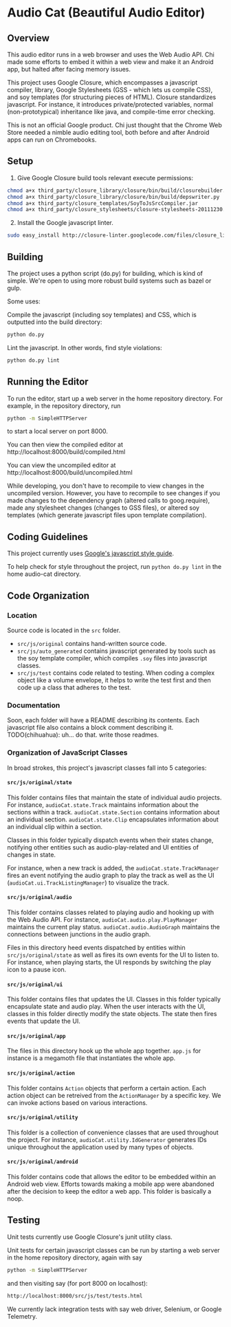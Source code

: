 # Audio Cat (Beautiful Audio Editor)

## Overview

This audio editor runs in a web browser and uses the Web Audio API. Chi
made some efforts to embed it within a web view and make it an Android
app, but halted after facing memory issues.

This project uses Google Closure, which encompasses a javascript compiler,
library, Google Stylesheets (GSS - which lets us compile CSS), and soy templates
(for structuring pieces of HTML). Closure standardizes javascript. For instance,
it introduces private/protected variables, normal (non-prototypical)
inheritance like java, and compile-time error checking.

This is not an official Google product. Chi just thought that the Chrome Web
Store needed a nimble audio editing tool, both before and after Android apps can
run on Chromebooks.

## Setup
1. Give Google Closure build tools relevant execute permissions:

```bash
chmod a+x third_party/closure_library/closure/bin/build/closurebuilder.py
chmod a+x third_party/closure_library/closure/bin/build/depswriter.py
chmod a+x third_party/closure_templates/SoyToJsSrcCompiler.jar
chmod a+x third_party/closure_stylesheets/closure-stylesheets-20111230.jar
```

2. Install the Google javascript linter.

```bash
sudo easy_install http://closure-linter.googlecode.com/files/closure_linter-latest.tar.gz
```

## Building

The project uses a python script (do.py) for building, which is kind of simple.
We're open to using more robust build systems such as bazel or gulp.

Some uses:

Compile the javascript (including soy templates) and CSS, which is outputted into the build directory:

```bash
python do.py
```

Lint the javascript. In other words, find style violations:

```bash
python do.py lint
```

## Running the Editor

To run the editor, start up a web server in the home repository directory.
For example, in the repository directory, run

```bash
python -m SimpleHTTPServer
```

to start a local server on port 8000.

You can then view the compiled editor at http://localhost:8000/build/compiled.html

You can view the uncompiled editor at http://localhost:8000/build/uncompiled.html

While developing, you don't have to recompile to view changes in the uncompiled version.
However, you have to recompile to see changes if you made changes to the dependency graph (altered calls to goog.require),
made any stylesheet changes (changes to GSS files), or altered soy templates (which generate javascript files upon template compilation).

## Coding Guidelines

This project currently uses [Google's javascript style guide](https://google-styleguide.googlecode.com/svn/trunk/javascriptguide.xml).

To help check for style throughout the project, run `python do.py lint` in the home audio-cat directory.

## Code Organization

### Location

Source code is located in the `src` folder.

* `src/js/original` contains hand-written source code.
* `src/js/auto_generated` contains javascript generated by tools such as the soy template compiler, which compiles `.soy` files into javascript classes.
* `src/js/test` contains code related to testing. When coding a complex object like a volume envelope, it helps to write the test first and then code up a class that adheres to the test.

### Documentation

Soon, each folder will have a README describing its contents. Each javascript file also contains a block comment describing it.
TODO(chihuahua): uh... do that. write those readmes.

### Organization of JavaScript Classes

In broad strokes, this project's javascript classes fall into 5 categories:

#### `src/js/original/state`

This folder contains files that maintain the state of individual audio projects.
For instance, `audioCat.state.Track` maintains information about the sections within
a track. `audioCat.state.Section` contains information about an individual section.
`audioCat.state.Clip` encapsulates information about an individual clip within a section.

Classes in this folder typically dispatch events when their states change, notifying
other entities such as audio-play-related and UI entities of changes in state.

For instance, when a new track is added, the `audioCat.state.TrackManager` fires an event
notifying the audio graph to play the track as well as the UI (`audioCat.ui.TrackListingManager`)
to visualize the track.

#### `src/js/original/audio`

This folder contains classes related to playing audio and hooking up with the
Web Audio API. For instance, `audioCat.audio.play.PlayManager` maintains the
current play status. `audioCat.audio.AudioGraph` maintains the connections
between junctions in the audio graph.

Files in this directory heed events dispatched by entities within `src/js/original/state`
as well as fires its own events for the UI to listen to. For instance, when
playing starts, the UI responds by switching the play icon to a pause icon.

#### `src/js/original/ui`

This folder contains files that updates the UI. Classes in this folder typically
encapsulate state and audio play. When the user interacts with the UI, classes in
this folder directly modify the state objects. The state then fires events that update
the UI.

#### `src/js/original/app`

The files in this directory hook up the whole app together. `app.js` for instance
is a megamoth file that instantiates the whole app.

#### `src/js/original/action`

This folder contains `Action` objects that perform a certain action. Each action object can be retreived from the `ActionManager` by a specific key. We can invoke actions based on various interactions.

#### `src/js/original/utility`

This folder is a collection of convenience classes that are used throughout the
project. For instance, `audioCat.utility.IdGenerator` generates IDs unique
throughout the application used by many types of objects.

#### `src/js/original/android`

This folder contains code that allows the editor to be embedded within an Android web view. Efforts towards making a mobile app were abandoned after the decision to keep the editor a web app. This folder is basically a noop.

## Testing

Unit tests currently use Google Closure's junit utility class.

Unit tests for certain javascript classes can be run by starting a web server
in the home repository directory, again with say

```bash
python -m SimpleHTTPServer
```

and then visiting say (for port 8000 on localhost):

```bash
http://localhost:8000/src/js/test/tests.html
```

We currently lack integration tests with say web driver, Selenium, or Google
Telemetry.
